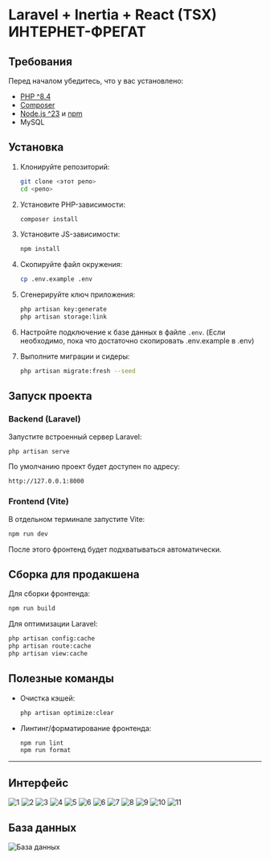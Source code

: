 
# Laravel + Inertia + React (TSX) ИНТЕРНЕТ-ФРЕГАТ

## Требования
Перед началом убедитесь, что у вас установлено:
- [PHP ^8.4](https://www.php.net/)
- [Composer](https://getcomposer.org/)
- [Node.js ^23](https://nodejs.org/) и [npm](https://www.npmjs.com/)
- MySQL

## Установка
1. Клонируйте репозиторий:
   ```bash
   git clone <этот репо>
   cd <репо>

2. Установите PHP-зависимости:

   ```bash
   composer install
   ```

3. Установите JS-зависимости:

   ```bash
   npm install
   ```

4. Скопируйте файл окружения:

   ```bash
   cp .env.example .env
   ```

5. Сгенерируйте ключ приложения:

   ```bash
   php artisan key:generate
   php artisan storage:link
   ```

6. Настройте подключение к базе данных в файле `.env`. (Если необходимо, пока что достаточно скопировать .env.example в .env)

7. Выполните миграции и сидеры:

   ```bash
   php artisan migrate:fresh --seed
   ```

## Запуск проекта

### Backend (Laravel)

Запустите встроенный сервер Laravel:

```bash
php artisan serve
```

По умолчанию проект будет доступен по адресу:

```
http://127.0.0.1:8000
```

### Frontend (Vite)

В отдельном терминале запустите Vite:

```bash
npm run dev
```

После этого фронтенд будет подхватываться автоматически.

## Сборка для продакшена

Для сборки фронтенда:

```bash
npm run build
```

Для оптимизации Laravel:

```bash
php artisan config:cache
php artisan route:cache
php artisan view:cache
```

## Полезные команды

* Очистка кэшей:

  ```bash
  php artisan optimize:clear
  ```
* Линтинг/форматирование фронтенда:

  ```bash
  npm run lint
  npm run format
  ```

---
## Интерфейс
![1](https://i.imgur.com/CRPT2VM.png)
![2](https://i.imgur.com/6Mb4AP3.png)
![3](https://i.imgur.com/WYxTdf2.png)
![4](https://i.imgur.com/NR9vZ0z.png)
![5](https://i.imgur.com/D0EwaZV.png)
![6](https://i.imgur.com/zr5Gksn.png)
![6](https://i.imgur.com/CzDicgu.png)
![7](https://i.imgur.com/fUCF3p6.png)
![8](https://i.imgur.com/EN5e74W.png)
![9](https://i.imgur.com/SdisifJ.png)
![10](https://i.imgur.com/Npohrdm.png)
![11](https://i.imgur.com/56NZXEn.png)




## База данных
![База данных](https://i.imgur.com/E2L7a8C.png)
